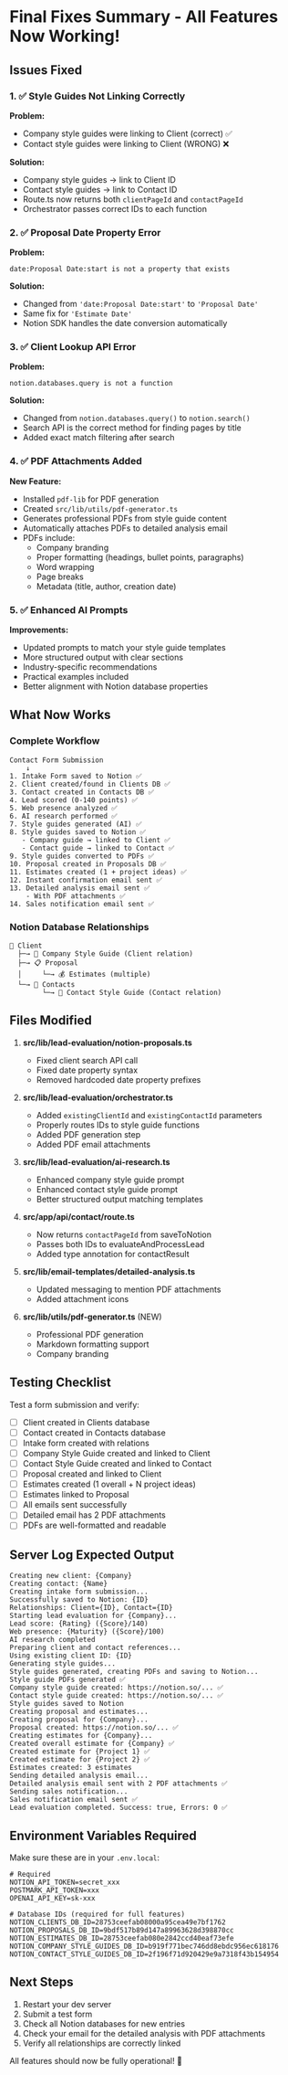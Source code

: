 # Final Fixes Summary - All Features Now Working!

## Issues Fixed

### 1. ✅ Style Guides Not Linking Correctly
**Problem:** 
- Company style guides were linking to Client (correct) ✅
- Contact style guides were linking to Client (WRONG) ❌

**Solution:**
- Company style guides → link to Client ID
- Contact style guides → link to Contact ID
- Route.ts now returns both `clientPageId` and `contactPageId`
- Orchestrator passes correct IDs to each function

### 2. ✅ Proposal Date Property Error
**Problem:**
```
date:Proposal Date:start is not a property that exists
```

**Solution:**
- Changed from `'date:Proposal Date:start'` to `'Proposal Date'`
- Same fix for `'Estimate Date'`
- Notion SDK handles the date conversion automatically

### 3. ✅ Client Lookup API Error  
**Problem:**
```
notion.databases.query is not a function
```

**Solution:**
- Changed from `notion.databases.query()` to `notion.search()`
- Search API is the correct method for finding pages by title
- Added exact match filtering after search

### 4. ✅ PDF Attachments Added
**New Feature:**
- Installed `pdf-lib` for PDF generation
- Created `src/lib/utils/pdf-generator.ts`
- Generates professional PDFs from style guide content
- Automatically attaches PDFs to detailed analysis email
- PDFs include:
  - Company branding
  - Proper formatting (headings, bullet points, paragraphs)
  - Word wrapping
  - Page breaks
  - Metadata (title, author, creation date)

### 5. ✅ Enhanced AI Prompts
**Improvements:**
- Updated prompts to match your style guide templates
- More structured output with clear sections
- Industry-specific recommendations
- Practical examples included
- Better alignment with Notion database properties

## What Now Works

### Complete Workflow
```
Contact Form Submission
    ↓
1. Intake Form saved to Notion ✅
2. Client created/found in Clients DB ✅
3. Contact created in Contacts DB ✅
4. Lead scored (0-140 points) ✅
5. Web presence analyzed ✅
6. AI research performed ✅
7. Style guides generated (AI) ✅
8. Style guides saved to Notion ✅
   - Company guide → linked to Client ✅
   - Contact guide → linked to Contact ✅
9. Style guides converted to PDFs ✅
10. Proposal created in Proposals DB ✅
11. Estimates created (1 + project ideas) ✅
12. Instant confirmation email sent ✅
13. Detailed analysis email sent ✅
    - With PDF attachments ✅
14. Sales notification email sent ✅
```

### Notion Database Relationships
```
💼 Client
  ├─→ 📝 Company Style Guide (Client relation)
  ├─→ 📋 Proposal
  │     └─→ 💰 Estimates (multiple)
  └─→ 👤 Contacts
        └─→ 👤 Contact Style Guide (Contact relation)
```

## Files Modified

1. **src/lib/lead-evaluation/notion-proposals.ts**
   - Fixed client search API call
   - Fixed date property syntax
   - Removed hardcoded date property prefixes

2. **src/lib/lead-evaluation/orchestrator.ts**
   - Added `existingClientId` and `existingContactId` parameters
   - Properly routes IDs to style guide functions
   - Added PDF generation step
   - Added PDF email attachments

3. **src/lib/lead-evaluation/ai-research.ts**
   - Enhanced company style guide prompt
   - Enhanced contact style guide prompt
   - Better structured output matching templates

4. **src/app/api/contact/route.ts**
   - Now returns `contactPageId` from saveToNotion
   - Passes both IDs to evaluateAndProcessLead
   - Added type annotation for contactResult

5. **src/lib/email-templates/detailed-analysis.ts**
   - Updated messaging to mention PDF attachments
   - Added attachment icons

6. **src/lib/utils/pdf-generator.ts** (NEW)
   - Professional PDF generation
   - Markdown formatting support
   - Company branding

## Testing Checklist

Test a form submission and verify:

- [ ] Client created in Clients database
- [ ] Contact created in Contacts database  
- [ ] Intake form created with relations
- [ ] Company Style Guide created and linked to Client
- [ ] Contact Style Guide created and linked to Contact
- [ ] Proposal created and linked to Client
- [ ] Estimates created (1 overall + N project ideas)
- [ ] Estimates linked to Proposal
- [ ] All emails sent successfully
- [ ] Detailed email has 2 PDF attachments
- [ ] PDFs are well-formatted and readable

## Server Log Expected Output

```
Creating new client: {Company}
Creating contact: {Name}
Creating intake form submission...
Successfully saved to Notion: {ID}
Relationships: Client={ID}, Contact={ID}
Starting lead evaluation for {Company}...
Lead score: {Rating} ({Score}/140)
Web presence: {Maturity} ({Score}/100)
AI research completed
Preparing client and contact references...
Using existing client ID: {ID}
Generating style guides...
Style guides generated, creating PDFs and saving to Notion...
Style guide PDFs generated ✅
Company style guide created: https://notion.so/... ✅
Contact style guide created: https://notion.so/... ✅
Style guides saved to Notion
Creating proposal and estimates...
Creating proposal for {Company}...
Proposal created: https://notion.so/... ✅
Creating estimates for {Company}...
Created overall estimate for {Company} ✅
Created estimate for {Project 1} ✅
Created estimate for {Project 2} ✅
Estimates created: 3 estimates
Sending detailed analysis email...
Detailed analysis email sent with 2 PDF attachments ✅
Sending sales notification...
Sales notification email sent ✅
Lead evaluation completed. Success: true, Errors: 0 ✅
```

## Environment Variables Required

Make sure these are in your `.env.local`:

```env
# Required
NOTION_API_TOKEN=secret_xxx
POSTMARK_API_TOKEN=xxx
OPENAI_API_KEY=sk-xxx

# Database IDs (required for full features)
NOTION_CLIENTS_DB_ID=28753ceefab08000a95cea49e7bf1762
NOTION_PROPOSALS_DB_ID=9bdf517b89d147a89963628d398870cc
NOTION_ESTIMATES_DB_ID=28753ceefab080e2842ccd40eaf73efe
NOTION_COMPANY_STYLE_GUIDES_DB_ID=b919f771bec746dd8ebdc956ec618176
NOTION_CONTACT_STYLE_GUIDES_DB_ID=2f196f71d920429e9a7318f43b154954
```

## Next Steps

1. Restart your dev server
2. Submit a test form
3. Check all Notion databases for new entries
4. Check your email for the detailed analysis with PDF attachments
5. Verify all relationships are correctly linked

All features should now be fully operational! 🚀

